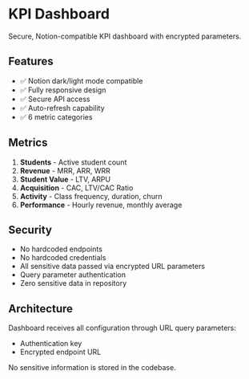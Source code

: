 # KPI Dashboard

Secure, Notion-compatible KPI dashboard with encrypted parameters.

## Features

- ✅ Notion dark/light mode compatible
- ✅ Fully responsive design
- ✅ Secure API access
- ✅ Auto-refresh capability
- ✅ 6 metric categories

## Metrics

1. **Students** - Active student count
2. **Revenue** - MRR, ARR, WRR
3. **Student Value** - LTV, ARPU
4. **Acquisition** - CAC, LTV/CAC Ratio
5. **Activity** - Class frequency, duration, churn
6. **Performance** - Hourly revenue, monthly average

## Security

- No hardcoded endpoints
- No hardcoded credentials
- All sensitive data passed via encrypted URL parameters
- Query parameter authentication
- Zero sensitive data in repository

## Architecture

Dashboard receives all configuration through URL query parameters:
- Authentication key
- Encrypted endpoint URL

No sensitive information is stored in the codebase.
